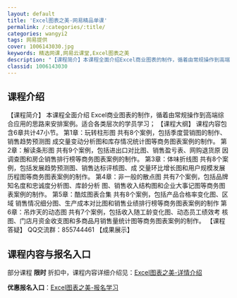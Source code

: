 ```yaml
---
layout: default
title: 'Excel图表之美-网易精品单课'
permalink: /:categories/:title/
categories: wangyi2
tags: 网易提供
cover: 1006143030.jpg
keywords: 精选网课,网易云课堂,Excel图表之美
description: "【课程简介】本课程全面介绍Excel商业图表的制作，循着由常规操作到高端综合应用的思路来安排案例。适合各类层次的学员学习；【课程大纲】课程内容包含6章共计47小节。第1章：玩转柱形图共有8个"
classid: 1006143030
---
```


## 课程介绍

【课程简介】
本课程全面介绍 Excel商业图表的制作，循着由常规操作到高端综合应用的思路来安排案例。适合各类层次的学员学习；
【课程大纲】
课程内容包含6章共计47小节。
第1章：玩转柱形图
共有8个案例，包括季度营销图的制作、销售趋势预测图
成交量变动分析图和库存情况统计图等商务图表案例的制作。
第2章：解读条形图
共有9个案例，包括进出口对比图、销售盈亏表、网购退货原
因调查图和房企销售排行榜等商务图表案例的制作。
第3章：体味折线图
共有8个案例，包括发展趋势预测图、销售达标评核图、成
交量环比增长图和用户规模发展历程图等商务图表案例的制作。
第4章：非一般的散点图
共有7个案例，包括品牌知名度和忠诚度分析图、库龄分析
图、销售收入结构图和企业大事记图等商务图表案例的制作。
第5章：酷炫图表合集
共有8个案例，包括产品合格率变化图、区域
销售情况细分图、生产成本对比图和销售业绩排行榜等商务图表案例的制作
第6章：吊炸天的动态图
共有7个案例，包括收入随工龄变化图、动态员工绩效考
核图、门店月资金收支图和多商品月销售量统计图等商务图表案例的制作。
【课程答疑】
QQ交流群：855744461
【成果展示】

## 课程内容与报名入口

部分课程 **限时** 折扣中，课程内容详细介绍见：[Excel图表之美-详情介绍](https://study.163.com/course/introduction/1006143030.htm?share=1&shareId=1025206652&utm_campaign=share&utm_medium=iphoneShare&utm_source=&utm_u=1025206652)

**优惠报名入口**：[Excel图表之美-报名学习](https://study.163.com/course/introduction/1006143030.htm?share=1&shareId=1025206652&utm_campaign=share&utm_medium=iphoneShare&utm_source=&utm_u=1025206652)

